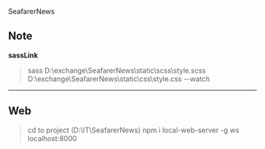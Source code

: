 SeafarerNews

Note
-----------------------------------
**sassLink**
> sass D:\exchange\SeafarerNews\static\scss\style.scss D:\exchange\SeafarerNews\static\css\style.css --watch
-----------------------------------
**Web**
-----------------------------------
> cd to project (D:\IT\SeafarerNews)
> npm i local-web-server -g
> ws
> localhost:8000